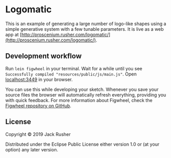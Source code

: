 # Logomatic

This is an example of generating a large number of logo-like shapes
using a simple generative system with a few tunable parameters. It is
live as a web app at
[http://proscenium.rusher.com/logomatic/](http://proscenium.rusher.com/logomatic/).

## Development workflow

Run `lein figwheel` in your terminal. Wait for a while until you see `Successfully compiled "resources/public/js/main.js"`. Open [localhost:3449](http://localhost:3449) in your browser.

You can use this while developing your sketch. Whenever you save your source files the browser will automatically refresh everything, providing you with quick feedback. For more information about Figwheel, check the [Figwheel repository on GitHub](https://github.com/bhauman/lein-figwheel).

## License

Copyright © 2019 Jack Rusher

Distributed under the Eclipse Public License either version 1.0 or (at
your option) any later version.
